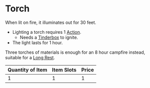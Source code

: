 # Torch

When lit on fire, it illuminates out for 30 feet.

- Lighting a torch requires 1 [Action](../../../../../Game%20Procedures/Action.md).
	- Needs a [Tinderbox](../10%20Coins/Tinderbox.md) to ignite.
- The light lasts for 1 hour.

Three torches of materials is enough for an 8 hour campfire instead, suitable for a [Long Rest](../../../../../Game%20Procedures/Resting.md#Long%20Rest).

| Quantity of Item | Item Slots | Price |
| ---------------- | ---------- | ----- |
| 1                | 1          | 1     |
